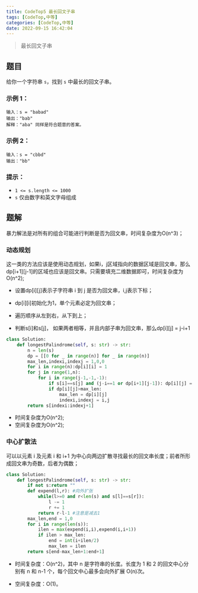 ```yaml
---
title: CodeTop5 最长回文子串
tags: [CodeTop,中等]
categories: [CodeTop,中等]
date: 2022-09-15 16:42:04
---
```


> 最长回文子串

## 题目

给你一个字符串 `s`，找到 `s` 中最长的回文子串。

### 示例 1：

```
输入：s = "babad"
输出："bab"
解释："aba" 同样是符合题意的答案。
```

### 示例 2：

```
输入：s = "cbbd"
输出："bb"
```

### 提示：

- `1 <= s.length <= 1000`
- `s` 仅由数字和英文字母组成

## 题解

暴力解法是对所有的组合可能进行判断是否为回文串，时间复杂度为O(n^3)；

### 动态规划

这一类的方法应该是使用动态规划，如果i，j区域指向的数据区域是回文串，那么dp[i+1]\[j-1]的区域也应该是回文串。只需要填充二维数据即可，时间复杂度为O(n^2);

- 设置dp[i]\[j]表示子字符串 i 到 j 是否为回文串，i,j表示下标；

- dp[i]\[i]初始化为1，单个元素必定为回文串；

- 遍历顺序从左到右，从下到上；
- 判断s[i]和s[j]， 如果两者相等，并且内部子串为回文串，那么dp[i][j] = j-i+1

```python
class Solution:
    def longestPalindrome(self, s: str) -> str:
        n = len(s)
        dp = [[0 for _ in range(n)] for _ in range(n)]
        max_len,indexi,indexj = 1,0,0
        for i in range(n):dp[i][i] = 1
        for j in range(1,n):
            for i in range(j-1,-1,-1):
                if s[i]==s[j] and (j-i==1 or dp[i+1][j-1]): dp[i][j] = j-i+1
                if dp[i][j]>max_len:
                    max_len = dp[i][j]
                    indexi,indexj = i,j
        return s[indexi:indexj+1]
```

- 时间复杂度为O(n^2);
- 空间复杂度为O(n^2);

### 中心扩散法

可以以元素 i 及元素 i 和 i+1 为中心向两边扩散寻找最长的回文串长度；前者所形成回文串为奇数，后者为偶数；

```python
class Solution: 
    def longestPalindrome(self, s: str) -> str:
        if not s:return ""
        def expend(l,r): #向外扩张
            while(l>=0 and r<len(s) and s[l]==s[r]):
                l -= 1
                r += 1
            return r-l-1 #注意是减去1
        max_len,end = 1,0
        for i in range(len(s)):
            ilen = max(expend(i,i),expend(i,i+1))
            if ilen > max_len:
                end = int(i+ilen/2)
                max_len = ilen
        return s[end-max_len+1:end+1]
```

- 时间复杂度：O(n^2)，其中 n 是字符串的长度。长度为 1 和 2 的回文中心分别有 n 和 n-1 个，每个回文中心最多会向外扩展 O(n)次。


- 空间复杂度：O(1)。


